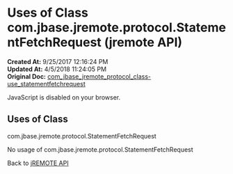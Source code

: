 # Uses of Class com.jbase.jremote.protocol.StatementFetchRequest (jremote API)

**Created At:** 9/25/2017 12:16:24 PM  
**Updated At:** 4/5/2018 11:24:05 PM  
**Original Doc:** [com_jbase_jremote_protocol_class-use_statementfetchrequest](https://docs.jbase.com/39271-class-use/com_jbase_jremote_protocol_class-use_statementfetchrequest)  

<!--<br>    try {<br>        if (location.href.indexOf('is-external=true') == -1) {<br>            parent.document.title="Uses of Class com.jbase.jremote.protocol.StatementFetchRequest (jremote   API)";<br>        }<br>    }<br>    catch(err) {<br>    }<br>//-->
JavaScript is disabled on your browser.



<!--<br>  allClassesLink = document.getElementById("allclasses\_navbar\_top");<br>  if(window==top) {<br>    allClassesLink.style.display = "block";<br>  }<br>  else {<br>    allClassesLink.style.display = "none";<br>  }<br>  //-->

## Uses of Class
com.jbase.jremote.protocol.StatementFetchRequest

No usage of com.jbase.jremote.protocol.StatementFetchRequest

Back to [jREMOTE API](com_jbase_jremote_package-summary)
